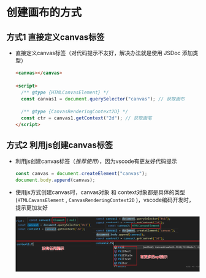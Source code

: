 # 创建画布的方式

## 方式1 直接定义canvas标签

+ 直接定义canvas标签（对代码提示不友好，解决办法就是使用 JSDoc 添加类型）

  ```html
  <canvas></canvas>

  <script>
    /** @type {HTMLCanvasElement} */
    const canvas1 = document.querySelector("canvas"); // 获取画布

    /** @type {CanvasRenderingContext2D} */
    const ctr = canvas1.getContext("2d"); // 获取画笔
  </script>
  ```

## 方式2 利用js创建canvas标签

+ 利用js创建canvas标签（*推荐使用*），因为vscode有更友好代码提示

  ```js
  const canvas = document.createElement("canvas");
  document.body.append(canvas);
  ```

+ 使用js方式创建canvas时，canvas对象 和 context对象都是具体的类型(`HTMLCavansElement` , `CanvasRenderingContext2D` )，vscode编码开发时， 提示更加友好

  ![类型提示](./images/类型提示.png)
